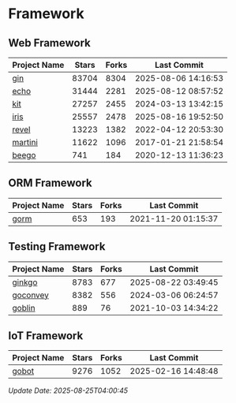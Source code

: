 # Framework

## Web Framework
| Project Name | Stars | Forks | Last Commit |
| ------------ | ----- | ----- | ----------- |
| [gin](https://github.com/gin-gonic/gin) | 83704 | 8304 | 2025-08-06 14:16:53 |
| [echo](https://github.com/labstack/echo) | 31444 | 2281 | 2025-08-12 08:57:52 |
| [kit](https://github.com/go-kit/kit) | 27257 | 2455 | 2024-03-13 13:42:15 |
| [iris](https://github.com/kataras/iris) | 25557 | 2478 | 2025-08-16 19:52:50 |
| [revel](https://github.com/revel/revel) | 13223 | 1382 | 2022-04-12 20:53:30 |
| [martini](https://github.com/go-martini/martini) | 11622 | 1096 | 2017-01-21 21:58:54 |
| [beego](https://github.com/astaxie/beego) | 741 | 184 | 2020-12-13 11:36:23 |

## ORM Framework
| Project Name | Stars | Forks | Last Commit |
| ------------ | ----- | ----- | ----------- |
| [gorm](https://github.com/jinzhu/gorm) | 653 | 193 | 2021-11-20 01:15:37 |

## Testing Framework
| Project Name | Stars | Forks | Last Commit |
| ------------ | ----- | ----- | ----------- |
| [ginkgo](https://github.com/onsi/ginkgo) | 8783 | 677 | 2025-08-22 03:49:45 |
| [goconvey](https://github.com/smartystreets/goconvey) | 8382 | 556 | 2024-03-06 06:24:57 |
| [goblin](https://github.com/franela/goblin) | 889 | 76 | 2021-10-03 14:34:22 |

## IoT Framework
| Project Name | Stars | Forks | Last Commit |
| ------------ | ----- | ----- | ----------- |
| [gobot](https://github.com/hybridgroup/gobot) | 9276 | 1052 | 2025-02-16 14:48:48 |

*Update Date: 2025-08-25T04:00:45*